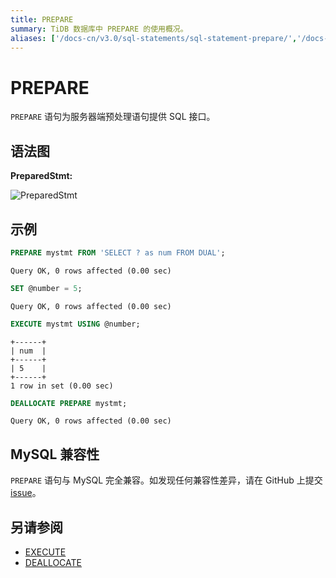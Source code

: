 ```yaml
---
title: PREPARE
summary: TiDB 数据库中 PREPARE 的使用概况。
aliases: ['/docs-cn/v3.0/sql-statements/sql-statement-prepare/','/docs-cn/v3.0/reference/sql/statements/prepare/','/docs-cn/sql/prepare/']
---
```


# PREPARE

`PREPARE` 语句为服务器端预处理语句提供 SQL 接口。

## 语法图

**PreparedStmt:**

![PreparedStmt](https://docs-download.pingcap.com/media/images/docs-cn/sqlgram/PreparedStmt.png)

## 示例


```sql
PREPARE mystmt FROM 'SELECT ? as num FROM DUAL';
```

```
Query OK, 0 rows affected (0.00 sec)
```


```sql
SET @number = 5;
```

```
Query OK, 0 rows affected (0.00 sec)
```


```sql
EXECUTE mystmt USING @number;
```

```
+------+
| num  |
+------+
| 5    |
+------+
1 row in set (0.00 sec)
```


```sql
DEALLOCATE PREPARE mystmt;
```

```
Query OK, 0 rows affected (0.00 sec)
```

## MySQL 兼容性

`PREPARE` 语句与 MySQL 完全兼容。如发现任何兼容性差异，请在 GitHub 上提交 [issue](https://github.com/pingcap/tidb/issues/new/choose)。

## 另请参阅

* [EXECUTE](/sql-statements/sql-statement-execute.md)
* [DEALLOCATE](/sql-statements/sql-statement-deallocate.md)

